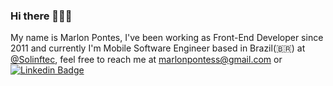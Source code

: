 ### Hi there 👨🏻‍💻
My name is Marlon Pontes, I've been working as Front-End Developer since 2011 and currently I'm Mobile Software Engineer based in Brazil(🇧🇷) at [@Solinftec](https://solinftec.com), feel free to reach me at marlonpontess@gmail.com or [![Linkedin Badge](https://img.shields.io/badge/-LinkedIn-blue?style=flat-square&logo=Linkedin&logoColor=white&link=https://www.linkedin.com/in/marlonpontess)](https://www.linkedin.com/in/marlonpontess)

<!--
**marlonpontess/marlonpontess** is a ✨ _special_ ✨ repository because its `README.md` (this file) appears on your GitHub profile.

Here are some ideas to get you started:

- 🔭 I’m currently working on ...
- 🌱 I’m currently learning ...
- 👯 I’m looking to collaborate on ...
- 🤔 I’m looking for help with ...
- 💬 Ask me about ...
- 📫 How to reach me: ...
- 😄 Pronouns: ...
- ⚡ Fun fact: ...
-->
